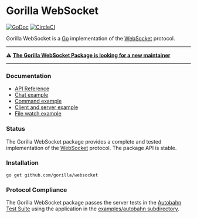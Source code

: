 # Gorilla WebSocket

[![GoDoc](https://godoc.org/github.com/gorilla/websocket?status.svg)](https://godoc.org/github.com/gorilla/websocket)
[![CircleCI](https://circleci.com/gh/gorilla/websocket.svg?style=svg)](https://circleci.com/gh/gorilla/websocket)

Gorilla WebSocket is a [Go](http://golang.org/) implementation of the
[WebSocket](http://www.rfc-editor.org/rfc/rfc6455.txt) protocol.

***

⚠️
**[The Gorilla WebSocket Package is looking for a new maintainer](https://github.com/gorilla/websocket/issues/370)**

***

### Documentation

*   [API Reference](https://pkg.go.dev/github.com/gorilla/websocket?tab=doc)
*   [Chat example](https://github.com/gorilla/websocket/tree/master/examples/chat)
*   [Command example](https://github.com/gorilla/websocket/tree/master/examples/command)
*   [Client and server example](https://github.com/gorilla/websocket/tree/master/examples/echo)
*   [File watch example](https://github.com/gorilla/websocket/tree/master/examples/filewatch)

### Status

The Gorilla WebSocket package provides a complete and tested implementation of
the [WebSocket](http://www.rfc-editor.org/rfc/rfc6455.txt) protocol. The package
API is stable.

### Installation

    go get github.com/gorilla/websocket

### Protocol Compliance

The Gorilla WebSocket package passes the server tests in the
[Autobahn Test Suite](https://github.com/crossbario/autobahn-testsuite) using
the application in the
[examples/autobahn subdirectory](https://github.com/gorilla/websocket/tree/master/examples/autobahn).
